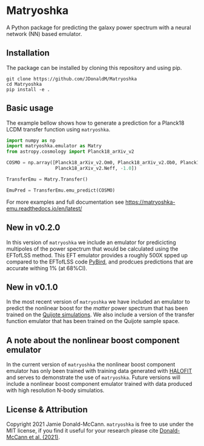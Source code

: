 # Matryoshka
A Python package for predicting the galaxy power spectrum with a neural network (NN) based emulator.

## Installation

The package can be installed by cloning this repository and using pip.

```
git clone https://github.com/JDonaldM/Matryoshka
cd Matryoshka
pip install -e .
```

## Basic usage

The example bellow shows how to generate a prediction for a Planck18 LCDM transfer function using `matryoshka`.

```python
import numpy as np
import matryoshka.emulator as Matry
from astropy.cosmology import Planck18_arXiv_v2

COSMO = np.array([Planck18_arXiv_v2.Om0, Planck18_arXiv_v2.Ob0, Planck18_arXiv_v2.H0.value/100,
                  Planck18_arXiv_v2.Neff, -1.0])

TransferEmu = Matry.Transfer()

EmuPred = TransferEmu.emu_predict(COSMO)
```

For more examples and full documentation see https://matryoshka-emu.readthedocs.io/en/latest/

## New in v0.2.0

In this version of `matryoshka` we include an emulator for predicicting multipoles of the power spectrum that would be calculated using the EFTofLSS method. This EFT emulator provides a roughly 500X spped up compared to the EFTofLSS code [PyBird](https://github.com/pierrexyz/pybird), and prodcues predictions that are accurate withing 1% (at 68%CI).

## New in v0.1.0

In the most recent version of `matryoshka` we have included an emulator to predict the nonlinear boost for the *matter* power spectrum that has been trained on the [Quijote simulations](https://arxiv.org/abs/1909.05273). We also include a version of the transfer function emulator that has been trained on the Quijote sample space.

## A note about the nonlinear boost component emulator

In the current version of `matryoshka` the nonlinear boost component emulator has only been trained with training data generated with [HALOFIT](https://iopscience.iop.org/article/10.1088/0004-637X/761/2/152) and serves to demonstrate the use of `matryoshka`. Future versions will include a nonlinear boost component emulator trained with data produced with high resolution N-body simulatios.

## License & Attribution

Copyright 2021 Jamie Donald-McCann. `matryoshka` is free to use under the MIT license, if you find it useful for your research please cite [Donald-McCann et al. (2021)](https://arxiv.org/abs/2109.15236).
